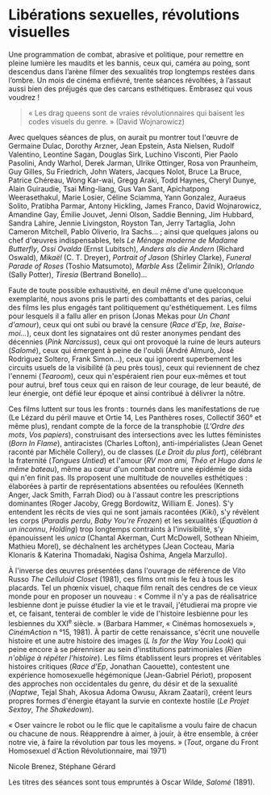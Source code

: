 # Libérations sexuelles, révolutions visuelles

Une programmation de combat, abrasive et politique, pour remettre en pleine lumière les maudits et les bannis, ceux qui, caméra au poing, sont descendus dans l’arène filmer des sexualités trop longtemps restées dans l’ombre. Un mois de cinéma enfiévré, trente séances révoltées, à l’assaut aussi bien des préjugés que des carcans esthétiques. Embrasez qui vous voudrez !

> « Les drag queens sont de vraies révolutionnaires
> qui baisent les codes visuels du genre. » (David Wojnarowicz)

Avec quelques séances de plus, on aurait pu montrer tout l'œuvre de Germaine Dulac, Dorothy Arzner, Jean Epstein, Asta Nielsen, Rudolf Valentino, Leontine Sagan, Douglas Sirk, Luchino Visconti, Pier Paolo Pasolini, Andy Warhol, Derek Jarman, Ulrike Ottinger, Rosa von Praunheim, Guy Gilles, Su Friedrich, John Waters, Jacques Nolot, Bruce La Bruce, Patrice Chéreau, Wong Kar-wai, Gregg Araki, Todd Haynes, Cheryl Dunye, Alain Guiraudie, Tsai Ming-liang, Gus Van Sant, Apichatpong Weerasethakul, Marie Losier, Céline Sciamma, Yann Gonzalez, Auraeus Solito, Pratibha Parmar, Antony Hickling, James Franco, David Wojnarowicz, Amandine Gay, Émilie Jouvet, Jenni Olson, Saddie Benning, Jim Hubbard, Sandra Lahire, Jennie Livingston, Royston Tan, Jerry Tartaglia, John Cameron Mitchell, Pablo Oliverio, Ira Sachs... ; ainsi que quelques jalons ou chef d'œuvres indispensables, tels _Le Ménage moderne de Madame Butterfly_, _Ossi Ovalda_ (Ernst Lubitsch), _Anders als die Andern_ (Richard Oswald), _Mikaël_ (C. T. Dreyer), _Portrait of Jason_ (Shirley Clarke), _Funeral Parade of Roses_ (Toshio Matsumoto), _Marble Ass_ (Želimir Žilnik), _Orlando_ (Sally Potter), _Tiresia_ (Bertrand Bonello)...

Faute de toute possible exhaustivité, en deuil même d'une quelconque exemplarité, nous avons pris le parti des combattants et des parias, celui des films les plus engagés tant politiquement qu'esthétiquement. Les films pour lesquels il a fallu aller en prison (Jonas Mekas pour _Un Chant d'amour_), ceux qui ont subi ou bravé la censure (_Race d'Ep_, _Ixe_, _Baise-moi..._), ceux dont les signataires ont dû rester anonymes pendant des décennies (_Pink Narcissus_), ceux qui ont provoqué la ruine de leurs auteurs (_Salomé_), ceux qui émergent à peine de l'oubli (André Almurò, José Rodrìguez Soltero, Frank Simon...), ceux qui ignorent superbement les circuits usuels de la visibilité (à peu près tous), ceux qui reviennent de chez l'ennemi (_Tearoom_), ceux qui n'espéraient rien pour eux-mêmes et tout pour autrui, bref tous ceux qui en raison de leur courage, de leur beauté, de leur énergie, ont défié leur époque et ainsi contribué à délivrer la nôtre.

Ces films luttent sur tous les fronts : tournés dans les manifestations de rue (Le Lézard du péril mauve et Ortie 14, Les Panthères roses, Collectif 360° et même plus), rendant compte de la force de la transphobie (_L'Ordre des mots_, _Vos papiers_), construisant des intersections avec les luttes féministes (_Born In Flame_), antiracistes (Charles Lofton), anti-impérialistes (Jean Genet raconté par Michèle Collery), ou de classes (_Le Droit du plus fort_), célébrant la fraternité (_Tongues Untied_) et l'amour (_RV mon ami, Théo et Hugo dans le même bateau_), même au cœur d'un combat contre une épidémie de sida qui n'en finit pas. lls proposent une multitude de nouvelles esthétiques : élaborées à partir de représentations absentées ou refoulées (Kenneth Anger, Jack Smith, Farrah Diod) ou à l'assaut contre les prescriptions dominantes (Roger Jacoby, Gregg Bordowitz, William E. Jones). S'y entendent les récits de vies qui ne sont jamais racontées (_Kiki_), s'y révèlent les corps (_Paradis perdu_, _Baby You're Frozen_) et les sexualités (_Équation à un inconnu_, _Holding_) trop longtemps contraints à l'invisibilité, s'y épanouissent les _unica_ (Chantal Akerman, Curt McDowell, Sothean Nhieim, Mathieu Morel), se déchaînent les archétypes (Jean Cocteau, Maria Klonaris & Katerina Thomadaki, Nagisa Ōshima, Angela Marzullo).

À l'inverse des œuvres présentées dans l'ouvrage de référence de Vito Russo _The Celluloid Closet_ (1981), ces films ont mis le feu à tous les placards. Tel un phœnix visuel, chaque film renaît des cendres de ce vieux monde pour en proposer un nouveau : « Comme il n'y a pas de réalisatrice lesbienne dont je puisse étudier la vie et le travail, j'étudierai ma propre vie et, ce faisant, tenterai de combler le vide de l'histoire lesbienne pour les lesbiennes du XXI<sup>e</sup> siècle. » (Barbara Hammer, « Cinémas homosexuels », _CinémAction_ n&nbsp;°15, 1981). À partir de cette renaissance, s'écrit une nouvelle histoire et une autre histoire des images (_L Is for the Way You Look_) qui peine encore à se pérenniser au sein d'institutions patrimoniales (_Rien n'oblige à répéter l'histoire_). Les films établissent leurs propres et véritables histoires critiques (_Race d'Ep_, Jonathan Caouette), contestent une expérience homosexuelle hégémonique (Jean-Gabriel Périot), proposent des approches non occidentales du genre, du désir et de la sexualité (_Naptwe_, Tejal Shah, Akosua Adoma Owusu, Akram Zaatari), créent leurs propres formes d'énergie étayant la survie en contexte hostile (_Le Projet Sextoy_, _The Shakedown_).

« Oser vaincre le robot ou le flic que le capitalisme a voulu faire de chacun ou chacune de nous. Réapprendre à aimer, à jouir, à être ensemble, à créer notre vie, à faire la révolution par tous les moyens. » (_Tout_, organe du Front Homosexuel d'Action Révolutionnaire, mai 1971)

Nicole Brenez, Stéphane Gérard

Les titres des séances sont tous empruntés à Oscar Wilde, _Salomé_ (1891).
